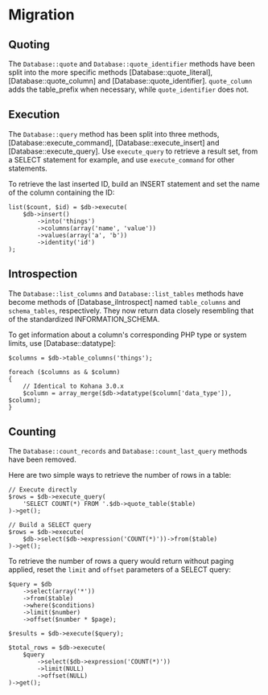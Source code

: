 
# Migration


## Quoting

The `Database::quote` and `Database::quote_identifier` methods have been split into the more
specific methods [Database::quote_literal], [Database::quote_column] and
[Database::quote_identifier]. `quote_column` adds the table_prefix when necessary, while
`quote_identifier` does not.


## Execution

The `Database::query` method has been split into three methods, [Database::execute_command],
[Database::execute_insert] and [Database::execute_query]. Use `execute_query` to retrieve a result
set, from a SELECT statement for example, and use `execute_command` for other statements.

To retrieve the last inserted ID, build an INSERT statement and set the name of the column
containing the ID:

    list($count, $id) = $db->execute(
        $db->insert()
            ->into('things')
            ->columns(array('name', 'value'))
            ->values(array('a', 'b'))
            ->identity('id')
    );


## Introspection

The `Database::list_columns` and `Database::list_tables` methods have become methods of
[Database_iIntrospect] named `table_columns` and `schema_tables`, respectively. They now return
data closely resembling that of the standardized INFORMATION_SCHEMA.

To get information about a column's corresponding PHP type or system limits, use
[Database::datatype]:

    $columns = $db->table_columns('things');

    foreach ($columns as & $column)
    {
        // Identical to Kohana 3.0.x
        $column = array_merge($db->datatype($column['data_type']), $column);
    }


## Counting

The `Database::count_records` and `Database::count_last_query` methods have been removed.

Here are two simple ways to retrieve the number of rows in a table:

    // Execute directly
    $rows = $db->execute_query(
        'SELECT COUNT(*) FROM '.$db->quote_table($table)
    )->get();

    // Build a SELECT query
    $rows = $db->execute(
        $db->select($db->expression('COUNT(*)'))->from($table)
    )->get();

To retrieve the number of rows a query would return without paging applied, reset the `limit` and
`offset` parameters of a SELECT query:

    $query = $db
        ->select(array('*'))
        ->from($table)
        ->where($conditions)
        ->limit($number)
        ->offset($number * $page);

    $results = $db->execute($query);

    $total_rows = $db->execute(
        $query
            ->select($db->expression('COUNT(*)'))
            ->limit(NULL)
            ->offset(NULL)
    )->get();
